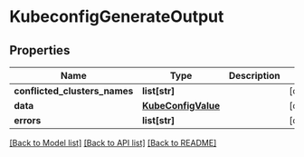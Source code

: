 # KubeconfigGenerateOutput

## Properties
Name | Type | Description | Notes
------------ | ------------- | ------------- | -------------
**conflicted_clusters_names** | **list[str]** |  | [optional] 
**data** | [**KubeConfigValue**](KubeConfigValue.md) |  | [optional] 
**errors** | **list[str]** |  | [optional] 

[[Back to Model list]](../README.md#documentation-for-models) [[Back to API list]](../README.md#documentation-for-api-endpoints) [[Back to README]](../README.md)


